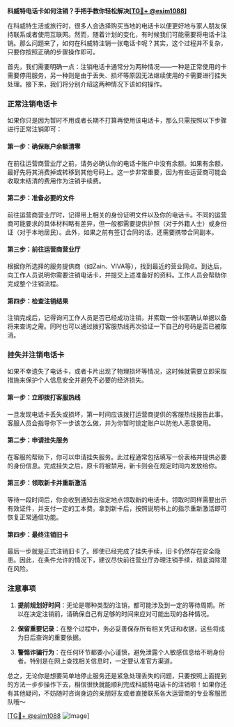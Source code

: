 **科威特电话卡如何注销？手把手教你轻松解决[[TG💪+ @esim1088](https://t.me/s/esim1088)]**

在科威特生活或旅行时，很多人会选择购买当地的电话卡以便更好地与家人朋友保持联系或者使用互联网。然而，随着计划的变化，有时候我们可能需要将电话卡注销。那么问题来了，如何在科威特注销一张电话卡呢？其实，这个过程并不复杂，只要你按照正确的步骤操作即可。

首先，我们需要明确一点：注销电话卡通常分为两种情况——一种是正常使用的卡需要停用服务，另一种则是由于丢失、损坏等原因无法继续使用的卡需要进行挂失处理。接下来，我们将分别介绍这两种情况下该如何操作。

### 正常注销电话卡

如果你只是因为暂时不用或者长期不打算再使用该电话卡，那么只需按照以下步骤进行正常注销即可：

#### 第一步：确保账户余额清零
在前往运营商营业厅之前，请务必确认你的电话卡账户中没有余额。如果有余额，最好先将其消费掉或转移到其他号码上。这一步非常重要，因为有些运营商可能会收取未结清的费用作为注销手续费。

#### 第二步：准备必要的文件
前往运营商营业厅时，记得带上相关的身份证明文件以及你的电话卡。不同的运营商可能要求的具体材料略有差异，但一般都需要提供护照（对于外籍人士）或身份证（对于本地居民）。此外，如果之前有签订合同的话，还需要携带合同副本。

#### 第三步：前往运营商营业厅
根据你所选择的服务提供商（如Zain、VIVA等），找到最近的营业网点。到达后，向工作人员说明你需要注销电话卡，并提交上述准备好的资料。工作人员会帮助你完成整个注销流程。

#### 第四步：检查注销结果
注销完成后，记得询问工作人员是否已经成功注销，并索取一份书面确认单据以备将来查询之需。同时也可以通过拨打客服热线再次验证一下自己的号码是否已被取消。

### 挂失并注销电话卡

如果不幸遗失了电话卡，或者卡片出现了物理损坏等情况，这时候就需要立即采取措施来保护个人信息安全并避免不必要的经济损失。

#### 第一步：立即拨打客服热线
一旦发现电话卡丢失或损坏，第一时间应该拨打运营商提供的客服热线报告此事。客服人员会指导你下一步该怎么做，并为你暂时锁定账户以防他人恶意使用。

#### 第二步：申请挂失服务
在客服的帮助下，你可以申请挂失服务。此过程通常包括填写一份表格并提供必要的身份信息。完成挂失之后，原卡将被禁用，新卡则会在规定时间内发放给你。

#### 第三步：领取新卡并重新激活
等待一段时间后，你会收到通知去指定地点领取新的电话卡。领取时同样需要出示有效证件，并支付一定的工本费。拿到新卡后，按照说明书上的指示重新激活即可恢复正常通信功能。

#### 第四步：最终注销旧卡
最后一步就是正式注销旧卡了。即使已经完成了挂失手续，旧卡仍然存在安全隐患。因此，在条件允许的情况下，建议尽快前往营业厅办理注销手续，彻底消除潜在风险。

### 注意事项

1. **提前规划好时间**：无论是哪种类型的注销，都可能涉及到一定的等待周期。所以在决定注销前，请确保自己有足够的时间来应对可能出现的各种情况。
   
2. **保留重要记录**：在整个过程中，务必妥善保存所有相关凭证和收据，这些将成为日后查询的重要依据。

3. **警惕诈骗行为**：在任何环节都要小心谨慎，避免泄露个人敏感信息给不明身份者。特别是在网上查找相关信息时，一定要认准官方渠道。

总之，无论你是想要简单地停止服务还是紧急处理丢失的问题，只要按照上面提到的方法一步步操作下去，相信很快就能顺利完成科威特电话卡的注销啦！如果你还有其他疑问，不妨随时咨询身边的亲朋好友或者直接联系各大运营商的专业客服团队哦～

[[TG💪+ @esim1088](https://t.me/s/esim1088) ![Image](https://i.postimg.cc/4NQfJmqS/Snipaste-2025-05-13-00-14-12.png)]